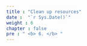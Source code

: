 ```yaml
---
title : "Clean up resources"
date :  "`r Sys.Date()`" 
weight : 6 
chapter : false
pre : " <b> 6. </b> "
---
```


